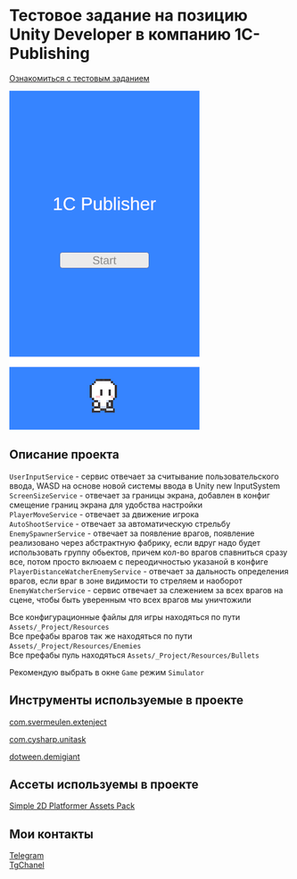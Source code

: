 # Тестовое задание на позицию Unity Developer в компанию 1C-Publishing
[Ознакомиться с тестовым заданием](https://github.com/Rutherfordum/Test_task_1C_Publishing/blob/main/Resources/TestTask.md)

![Alt Text](https://github.com/Rutherfordum/Test_task_1C_Publishing/blob/main/Resources/Movie_001.gif)

## Описание проекта  
`UserInputService` - сервис отвечает за считывание пользовательского ввода, WASD на основе новой системы ввода в Unity new InputSystem  
`ScreenSizeService` - отвечает за границы экрана, добавлен в конфиг смещение границ экрана для удобства настройки  
`PlayerMoveService` - отвечает за движение игрока  
`AutoShootService` - отвечает за автоматическую стрельбу  
`EnemySpawnerService` - отвечает за появление врагов, появление реализовано через абстрактную фабрику, если вдруг надо будет использовать группу обьектов, причем кол-во врагов спавниться сразу все, потом просто вклюаем с переодичностью указаной в конфиге  
`PlayerDistanceWatcherEnemyService` - отвечает за дальность определения врагов, если враг в зоне видимости то стреляем и наоборот  
`EnemyWatcherService` - сервис отвечает за слежением за всех врагов на сцене, чтобы быть уверенным что всех врагов мы уничтожили  

Все конфигурационные файлы для игры находяться по пути `Assets/_Project/Resources`  
Все префабы врагов так же находяться по пути `Assets/_Project/Resources/Enemies`  
Все префабы пуль находяться `Assets/_Project/Resources/Bullets`

Рекомендую выбрать в окне `Game` режим `Simulator`

## Инструменты используемые в проекте
[com.svermeulen.extenject](https://github.com/Mathijs-Bakker/Extenject.git?path=UnityProject/Assets/Plugins/Zenject/Source#9.3.0) 

[com.cysharp.unitask](https://github.com/Cysharp/UniTask.git?path=src/UniTask/Assets/Plugins/UniTask) 

[dotween.demigiant](https://dotween.demigiant.com/)

## Ассеты используемы в проекте
[Simple 2D Platformer Assets Pack](https://assetstore.unity.com/packages/2d/characters/simple-2d-platformer-assets-pack-188518)

## Мои контакты
[Telegram](https://t.me/Rutherfordum)   
[TgChanel](https://t.me/Pro_XR)  
